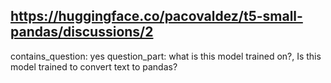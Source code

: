 ## https://huggingface.co/pacovaldez/t5-small-pandas/discussions/2

contains_question: yes
question_part: what is this model trained on?, Is this model trained to convert text to pandas?